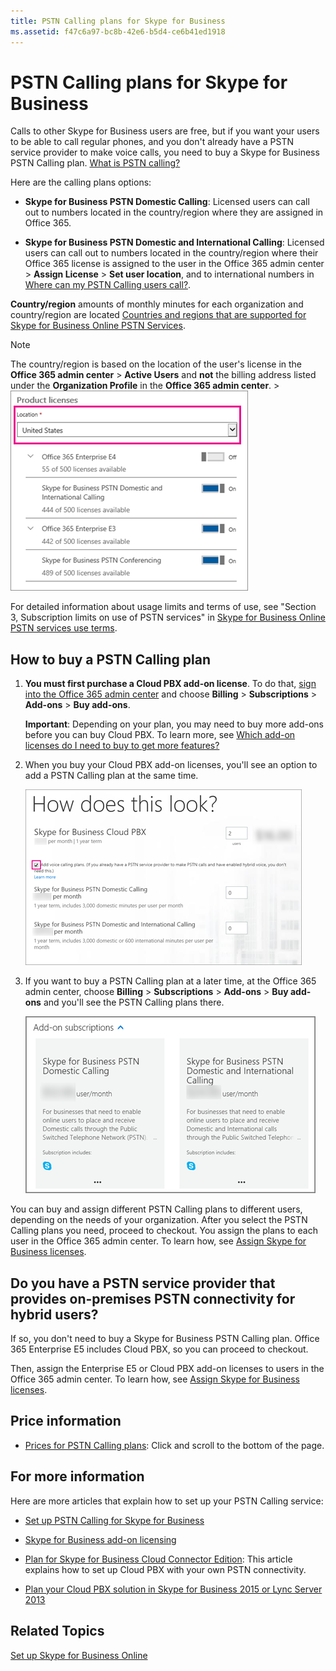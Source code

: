 ```yaml
---
title: PSTN Calling plans for Skype for Business
ms.assetid: f47c6a97-bc8b-42e6-b5d4-ce6b41ed1918
---
```



# PSTN Calling plans for Skype for Business

Calls to other Skype for Business users are free, but if you want your users to be able to call regular phones, and you don't already have a PSTN service provider to make voice calls, you need to buy a Skype for Business PSTN Calling plan.  [What is PSTN calling?](what-is-pstn-calling.md)
  
    
    

Here are the calling plans options:
- **Skype for Business PSTN Domestic Calling**: Licensed users can call out to numbers located in the country/region where they are assigned in Office 365.
    
  
- **Skype for Business PSTN Domestic and International Calling**: Licensed users can call out to numbers located in the country/region where their Office 365 license is assigned to the user in the Office 365 admin center > **Assign License** > **Set user location**, and to international numbers in  [Where can my PSTN Calling users call?](http://technet.microsoft.com/library/9fb78723-05f4-4b86-98e4-fa2a1da3ab5c%28Office.14%29.aspx).
    
  
 **Country/region** amounts of monthly minutes for each organization and country/region are located [Countries and regions that are supported for Skype for Business Online PSTN Services](countries-and-regions-that-are-supported-for-skype-for-business-online-pstn-serv.md).
> [!NOTE]
> The country/region is based on the location of the user's license in the **Office 365 admin center** > **Active Users** and **not** the billing address listed under the **Organization Profile** in the **Office 365 admin center**. > ![User's license location](images/cc1e16d1-8a5e-43e0-99a3-dc991efdfbab.png)
  
    
    

  
    
    

For detailed information about usage limits and terms of use, see "Section 3, Subscription limits on use of PSTN services" in  [Skype for Business Online PSTN services use terms](skype-for-business-online-pstn-services-use-terms.md).
## How to buy a PSTN Calling plan


1. **You must first purchase a Cloud PBX add-on license**. To do that, [sign into the Office 365 admin center](https://portal.office.com/adminportal/home?add=sub&amp;adminportal=1#/catalog) and choose **Billing** > **Subscriptions** > **Add-ons** > **Buy add-ons**.
    
    **Important**: Depending on your plan, you may need to buy more add-ons before you can buy Cloud PBX. To learn more, see [Which add-on licenses do I need to buy to get more features?](skype-for-business-add-on-licensing.md#bkmk_whichaddons)
    
  
2. When you buy your Cloud PBX add-on licenses, you'll see an option to add a PSTN Calling plan at the same time.
    
    ![When you buy your Cloud PBX licenses, you'll see an option to buy a voice calling plan.](images/5893fca0-292c-4cdf-9b43-c507a8b44b74.png)
  
    
    

    
  
3. If you want to buy a PSTN Calling plan at a later time, at the Office 365 admin center, choose **Billing** > **Subscriptions** > **Add-ons** > **Buy add-ons** and you'll see the PSTN Calling plans there.
    
    ![After you buy a Cloud PBX license, you can buy voice calling plans.](images/ab2d6dce-56eb-4bbc-ac1a-430b0c065d18.png)
  
    
    

    
  
You can buy and assign different PSTN Calling plans to different users, depending on the needs of your organization. After you select the PSTN Calling plans you need, proceed to checkout. You assign the plans to each user in the Office 365 admin center. To learn how, see  [Assign Skype for Business licenses](assign-skype-for-business-licenses.md).
  
    
    

  
    
    

## Do you have a PSTN service provider that provides on-premises PSTN connectivity for hybrid users?

If so, you don't need to buy a Skype for Business PSTN Calling plan. Office 365 Enterprise E5 includes Cloud PBX, so you can proceed to checkout.
  
    
    
Then, assign the Enterprise E5 or Cloud PBX add-on licenses to users in the Office 365 admin center. To learn how, see  [Assign Skype for Business licenses](assign-skype-for-business-licenses.md).
  
    
    

## Price information


-  [Prices for PSTN Calling plans](https://go.microsoft.com/fwlink/?LinkId=799761): Click and scroll to the bottom of the page.
    
  

## For more information

Here are more articles that explain how to set up your PSTN Calling service:
  
    
    

-  [Set up PSTN Calling for Skype for Business](set-up-pstn-calling-for-skype-for-business.md)
    
  
-  [Skype for Business add-on licensing](skype-for-business-add-on-licensing.md)
    
  
-  [Plan for Skype for Business Cloud Connector Edition](https://technet.microsoft.com/EN-US/library/Mt605227.aspx): This article explains how to set up Cloud PBX with your own PSTN connectivity.
    
  
-  [Plan your Cloud PBX solution in Skype for Business 2015 or Lync Server 2013](https://go.microsoft.com/fwlink/p/?LinkId=717926)
    
  

## Related Topics

 [Set up Skype for Business Online](set-up-skype-for-business-online.md)
  
    
    

